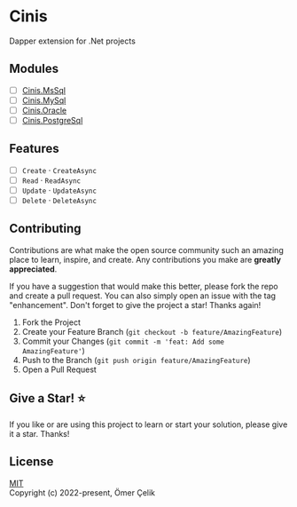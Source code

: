 ﻿# Cinis

Dapper extension for .Net projects

## Modules

- [ ] [Cinis.MsSql](Source/Cinis.MsSql)
- [ ] [Cinis.MySql](Source/Cinis.MySql)
- [ ] [Cinis.Oracle](Source/Cinis.Oracle)
- [ ] [Cinis.PostgreSql](Source/Cinis.PostgreSql)

## Features

- [ ] ```Create``` · ```CreateAsync```
- [ ] ```Read``` · ```ReadAsync```
- [ ] ```Update``` · ```UpdateAsync```
- [ ] ```Delete``` · ```DeleteAsync```

## Contributing

Contributions are what make the open source community such an amazing place to learn, inspire, and create. Any contributions you make are **greatly appreciated**.

If you have a suggestion that would make this better, please fork the repo and create a pull request. You can also simply open an issue with the tag "enhancement".
Don't forget to give the project a star! Thanks again!

1. Fork the Project
2. Create your Feature Branch (`git checkout -b feature/AmazingFeature`)
3. Commit your Changes (`git commit -m 'feat: Add some AmazingFeature'`)
4. Push to the Branch (`git push origin feature/AmazingFeature`)
5. Open a Pull Request

## Give a Star! ⭐

If you like or are using this project to learn or start your solution, please give it a star. Thanks!

## License

[MIT](https://opensource.org/licenses/MIT)\
Copyright (c) 2022-present, Ömer Çelik
